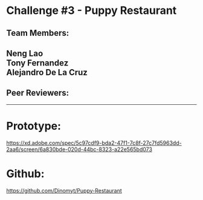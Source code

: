 # Challenge #3 - Puppy Restaurant

Team Members: 
---------------------
Neng Lao  
Tony Fernandez  
Alejandro De La Cruz  
----------------------
  
Peer Reviewers:  
---------------------
  
  
---------------------
  
# Prototype:  

https://xd.adobe.com/spec/5c97cdf9-bda2-47f1-7c8f-27c7fd5963dd-2aa6/screen/6a830bde-020d-44bc-8323-a22e565bd073

# Github:  

https://github.com/Dinomyt/Puppy-Restaurant
